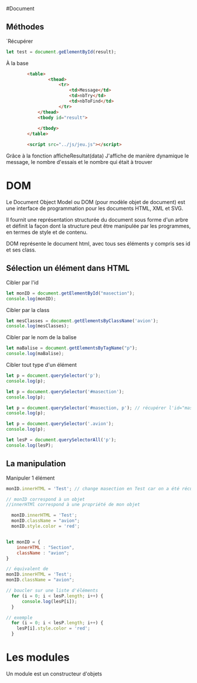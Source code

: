 
#Document

## Méthodes

`Récupérer 
```javascript
let test = document.geElementById(result);
```

À la base 
```html
		<table>
				<thead>
					<tr>
						<td>Message</td>
						<td>nbTry</td>
						<td>nbToFind</td>
					</tr>
			</thead>
			<tbody id="result">
		
			</tbody>
		</table>

		<script src="../js/jeu.js"></script>
```

Grâce à la fonction afficheResultat(data)
J'affiche de manière dynamique le message, le nombre d'essais et le nombre qui était à trouver


# DOM
Le Document Object Model ou DOM (pour modèle objet de document) est une interface de programmation pour les documents HTML, XML et SVG. 

Il fournit une représentation structurée du document sous forme d'un arbre et définit la façon dont la structure peut être manipulée par les programmes, en termes de style et de contenu. 


DOM représente le document html, avec tous ses éléments y compris ses id et ses class.

## Sélection un élément dans HTML

Cibler par l'id
```javascript
let monID = document.getElementById("masection");
console.log(monID);
```

Cibler par la class
```javascript
let mesClasses = document.getElementsByClassName('avion');
console.log(mesClasses);
```
Cibler par le nom de la balise
```javascript
let maBalise = document.getElementsByTagName("p");
console.log(maBalise);
```

Cibler tout type d'un élément 
```javascript
let p = document.querySelector('p');
console.log(p);

let p = document.querySelector('#masection');
console.log(p);

let p = document.querySelector('#masection, p'); // récupérer l'id="masection" et les p
console.log(p);

let p = document.querySelector('.avion');
console.log(p);

let lesP = document.querySelectorAll('p');
console.log(lesP);
```

## La manipulation 

Manipuler 1 élément
```javascript
monID.innerHTML = 'Test'; // change masection en Test car on a été récuperer ma section dan sle document html pou rle mettre dans monID

// monID correspond à un objet
//innerHTMl correspond à une propriété de mon objet
```

```javascript
  monID.innerHTML = 'Test';
  monID.className = "avion";
  monID.style.color = 'red';

```
```javascript

let monID = {
    innerHTML : "Section",
    className : "avion";
}

// équivalent de
monID.innerHTML = 'Test';
monID.className = "avion";

```
```javascript
// boucler sur une liste d'éléments 
  for (i = 0; i < lesP.length; i++) {
      console.log(lesP[i]);
  }

// exemple
  for (i = 0; i < lesP.length; i++) {
    lesP[i].style.color = 'red';
  }

```

# Les modules

Un module est un constructeur d'objets